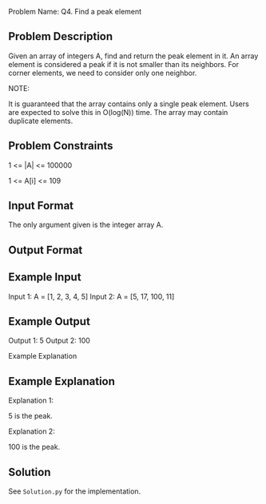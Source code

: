 Problem Name: Q4. Find a peak element

## Problem Description

Given an array of integers A, find and return the peak element in it.
An array element is considered a peak if it is not smaller than its neighbors. For corner elements, we need to consider only one neighbor.

NOTE:

It is guaranteed that the array contains only a single peak element.
Users are expected to solve this in O(log(N)) time. The array may contain duplicate elements.

## Problem Constraints

1 <= |A| <= 100000

1 <= A[i] <= 109

## Input Format

The only argument given is the integer array A.

## Output Format

## Example Input

Input 1:
A = [1, 2, 3, 4, 5]
Input 2:
A = [5, 17, 100, 11]

## Example Output

Output 1:
5
Output 2:
100

Example Explanation

## Example Explanation

Explanation 1:

5 is the peak.

Explanation 2:

100 is the peak.

## Solution

See `Solution.py` for the implementation.